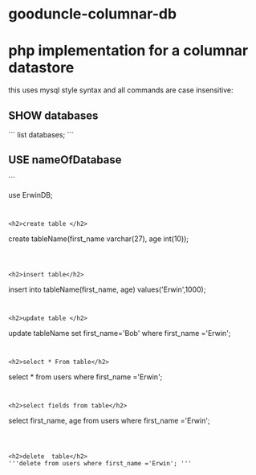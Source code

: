 # gooduncle-columnar-db

<H1>php implementation for a columnar datastore</h1>

this uses mysql style syntax and all commands are case insensitive:

<H2> SHOW databases</H2>
```
list databases; 
```

<h2>USE nameOfDatabase</h2>
```

use ErwinDB; 
```


<h2>create table </h2>
```

create tableName(first_name varchar(27), age int(10));
```



<h2>insert table</h2>
```

insert into tableName(first_name, age) values('Erwin',1000);
```


<h2>update table </h2>
```

update tableName set first_name='Bob' where first_name ='Erwin'; 
```


<h2>select * From table</h2>
```

select * from users where first_name ='Erwin'; 
```


<h2>select fields from table</h2>
```

select first_name, age from users where first_name ='Erwin'; 
```



<h2>delete  table</h2>
'''delete from users where first_name ='Erwin'; '''


